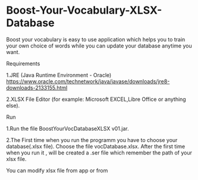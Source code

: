 # Boost-Your-Vocabulary-XLSX-Database
Boost your vocabulary is easy to use application which helps you to train your own choice of words while you can update your database anytime you want.

Requirements

1.JRE (Java Runtime Environment - Oracle)
https://www.oracle.com/technetwork/java/javase/downloads/jre8-downloads-2133155.html

2.XLSX File Editor (for example: Microsoft EXCEL,Libre Office or anything else).

Run

1.Run the file BoostYourVocDatabaseXLSX v01.jar.

2.The First time when you run the programm you have to choose your database(.xlsx file). Choose the file vocDatabase.xlsx. After the first time when you run it , will be created a .ser file which remember the path of your xlsx file.

You can modify xlsx file from app or from 
